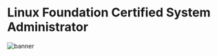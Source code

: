 # Linux Foundation Certified System Administrator

![banner](https://training.linuxfoundation.org/wp-content/uploads/2023/05/Training_LFCS_certification_final.png)

